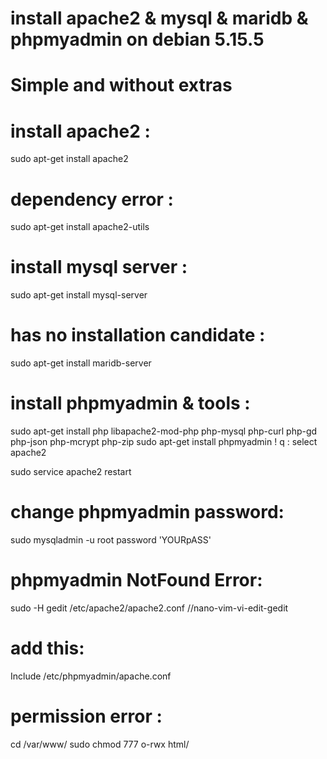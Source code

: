 # install apache2 & mysql & maridb & phpmyadmin on debian 5.15.5
# Simple and without extras

# install apache2 :
sudo apt-get install apache2

# dependency error :
   sudo apt-get install apache2-utils
   
# install mysql server :
sudo apt-get install mysql-server

# has no installation candidate : 
   sudo apt-get install maridb-server
   
# install phpmyadmin & tools :
sudo apt-get install php libapache2-mod-php php-mysql php-curl php-gd php-json php-mcrypt php-zip
sudo apt-get install phpmyadmin
! q : select apache2 

sudo service apache2 restart

# change phpmyadmin password:
sudo mysqladmin -u root password 'YOURpASS'   

# phpmyadmin NotFound Error:
sudo -H gedit /etc/apache2/apache2.conf
//nano-vim-vi-edit-gedit

# add this:
Include /etc/phpmyadmin/apache.conf

# permission error :
cd /var/www/
sudo chmod 777 o-rwx html/
